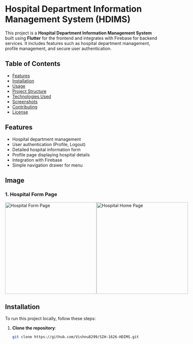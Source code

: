 # Hospital Department Information Management System (HDIMS)

This project is a **Hospital Department Information Management System** built using **Flutter** for the frontend and integrates with Firebase for backend services. It includes features such as hospital department management, profile management, and secure user authentication.

## Table of Contents

- [Features](#features)
- [Installation](#installation)
- [Usage](#usage)
- [Project Structure](#project-structure)
- [Technologies Used](#technologies-used)
- [Screenshots](#screenshots)
- [Contributing](#contributing)
- [License](#license)

## Features

- Hospital department management
- User authentication (Profile, Logout)
- Detailed hospital information form
- Profile page displaying hospital details
- Integration with Firebase
- Simple navigation drawer for menu
## Image
### 1. Hospital Form Page
<div style="display: flex; justify-content: space-around;">
  <img src="assets/images/logo" width="300" alt="Hospital Form Page">
  <img src="assets/images/" width="300" alt="Hospital Home Page">
</div>

## Installation

To run this project locally, follow these steps:

1. **Clone the repository**:
   ```bash
   git clone https://github.com/Vishnu8299/SIH-1626-HDIMS.git
